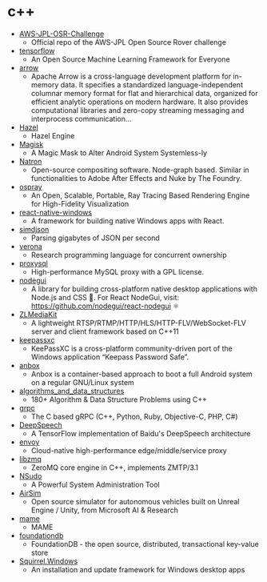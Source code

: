 # c++
- [AWS-JPL-OSR-Challenge](https://github.com/Christopheraburns/AWS-JPL-OSR-Challenge)
  - Official repo of the AWS-JPL Open Source Rover challenge
- [tensorflow](https://github.com/tensorflow/tensorflow)
  - An Open Source Machine Learning Framework for Everyone
- [arrow](https://github.com/apache/arrow)
  - Apache Arrow is a cross-language development platform for in-memory data. It specifies a standardized language-independent columnar memory format for flat and hierarchical data, organized for efficient analytic operations on modern hardware. It also provides computational libraries and zero-copy streaming messaging and interprocess communication…
- [Hazel](https://github.com/TheCherno/Hazel)
  - Hazel Engine
- [Magisk](https://github.com/topjohnwu/Magisk)
  - A Magic Mask to Alter Android System Systemless-ly
- [Natron](https://github.com/NatronGitHub/Natron)
  - Open-source compositing software. Node-graph based. Similar in functionalities to Adobe After Effects and Nuke by The Foundry.
- [ospray](https://github.com/ospray/ospray)
  - An Open, Scalable, Portable, Ray Tracing Based Rendering Engine for High-Fidelity Visualization
- [react-native-windows](https://github.com/microsoft/react-native-windows)
  - A framework for building native Windows apps with React.
- [simdjson](https://github.com/lemire/simdjson)
  - Parsing gigabytes of JSON per second
- [verona](https://github.com/microsoft/verona)
  - Research programming language for concurrent ownership
- [proxysql](https://github.com/sysown/proxysql)
  - High-performance MySQL proxy with a GPL license.
- [nodegui](https://github.com/nodegui/nodegui)
  - A library for building cross-platform native desktop applications with Node.js and CSS 🚀. For React NodeGui, visit: https://github.com/nodegui/react-nodegui ⚛️
- [ZLMediaKit](https://github.com/xiongziliang/ZLMediaKit)
  - A lightweight RTSP/RTMP/HTTP/HLS/HTTP-FLV/WebSocket-FLV server and client framework based on C++11
- [keepassxc](https://github.com/keepassxreboot/keepassxc)
  - KeePassXC is a cross-platform community-driven port of the Windows application “Keepass Password Safe”.
- [anbox](https://github.com/anbox/anbox)
  - Anbox is a container-based approach to boot a full Android system on a regular GNU/Linux system
- [algorithms_and_data_structures](https://github.com/mandliya/algorithms_and_data_structures)
  - 180+ Algorithm & Data Structure Problems using C++
- [grpc](https://github.com/grpc/grpc)
  - The C based gRPC (C++, Python, Ruby, Objective-C, PHP, C#)
- [DeepSpeech](https://github.com/mozilla/DeepSpeech)
  - A TensorFlow implementation of Baidu's DeepSpeech architecture
- [envoy](https://github.com/envoyproxy/envoy)
  - Cloud-native high-performance edge/middle/service proxy
- [libzmq](https://github.com/zeromq/libzmq)
  - ZeroMQ core engine in C++, implements ZMTP/3.1
- [NSudo](https://github.com/M2Team/NSudo)
  - A Powerful System Administration Tool
- [AirSim](https://github.com/microsoft/AirSim)
  - Open source simulator for autonomous vehicles built on Unreal Engine / Unity, from Microsoft AI & Research
- [mame](https://github.com/mamedev/mame)
  - MAME
- [foundationdb](https://github.com/apple/foundationdb)
  - FoundationDB - the open source, distributed, transactional key-value store
- [Squirrel.Windows](https://github.com/Squirrel/Squirrel.Windows)
  - An installation and update framework for Windows desktop apps
